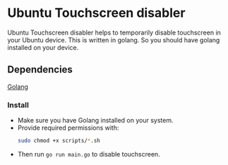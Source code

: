 # Ubuntu Touchscreen disabler
Ubuntu Touchscreen disabler helps to temporarily disable touchscreen in your Ubuntu device. This is written in golang. So you should have golang installed on your device.

## Dependencies
[Golang](https://go.dev/dl/)

### Install
- Make sure you have Golang installed on your system.
- Provide required permissions with:
    ```bash
    sudo chmod +x scripts/*.sh
    ```
- Then run `go run main.go` to disable touchscreen.
